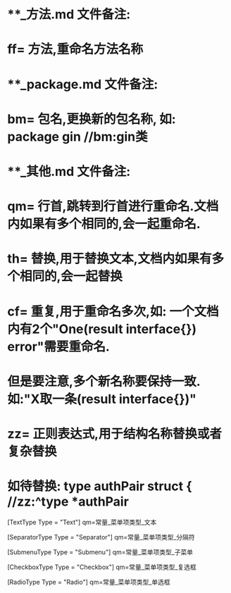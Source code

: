 # **_方法.md 文件备注:
# ff= 方法,重命名方法名称
# 
# **_package.md 文件备注:
# bm= 包名,更换新的包名称, 如: package gin //bm:gin类
#
# **_其他.md 文件备注:
# qm= 行首,跳转到行首进行重命名.文档内如果有多个相同的,会一起重命名.
# th= 替换,用于替换文本,文档内如果有多个相同的,会一起替换
# cf= 重复,用于重命名多次,如: 一个文档内有2个"One(result interface{}) error"需要重命名.
#     但是要注意,多个新名称要保持一致. 如:"X取一条(result interface{})"
# zz= 正则表达式,用于结构名称替换或者复杂替换
#     如待替换: type authPair struct { //zz:^type *authPair

[TextType Type = "Text"]
qm=常量_菜单项类型_文本

[SeparatorType Type = "Separator"]
qm=常量_菜单项类型_分隔符

[SubmenuType Type = "Submenu"]
qm=常量_菜单项类型_子菜单

[CheckboxType Type = "Checkbox"]
qm=常量_菜单项类型_复选框

[RadioType Type = "Radio"]
qm=常量_菜单项类型_单选框
